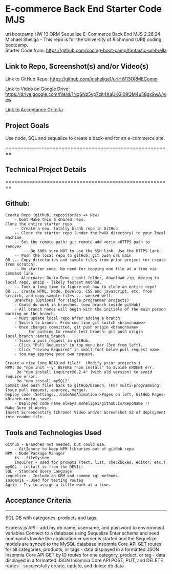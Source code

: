 # E-commerce Back End Starter Code MJS   
uri bootcamp HW 13 ORM Sequalize E-Commerce Back End MJS 2.26.24   
Michael Sheliga - This repo is for the University of Richmond (URI) coding bootcamp.  
Starter Code from: https://github.com/coding-boot-camp/fantastic-umbrella   

## Link to Repo, Screenshot(s) and/or Video(s)  
Link to GitHub Repo: https://github.com/msheliga1/uriHW13ORMEComm     
<!---  Link to deployed github.io site. https://msheliga1.github.io/uriHW9NodeReadmeGen --->  
<!-- Link to logo.svg: https://github.com/msheliga1/uriHW10OOPLogoGenerator/blob/main/examples/logo.svg  --->  
Link to Video on Google Drive: https://drive.google.com/file/d/1NqSNz5vp7zit4KaUKGl09QM4u58gx9wA/view  
<!-- Link to Video on GitHub [Link](./examples/hw10LogoGenSheliga.webm)   Note that this video may be too large to play in GitHub, so you will need to download and play from your computer. WindowsMediaPlayer worked for me.  -->

[Link to Acceptance Criteria ](#acceptance-criteria)   

## Project Goals     
Use node, SQL and sequalize to create a back-end for an e-commerce site.  

========================================================   
## Technical Project Details    
========================================================    
## Github:   
    Create Repo (github, repositories => New)   
        - Dont Make this a shared repo.  
    Clone the entire starter repo  
        -- Create a new, totally blank repo in GitHub  
        -- Clone the starter repo (under the hwXX directory) to your local machine  
        -- Set the remote path: git remote add <ori> <HTTPS path to remove>   
            -- Be 100% sure NOT to use the SSH link. Use the HTTPS lank!  
        -- Push the local repo to gitHub: git push ori main   
    OR ... Copy directories and sample files from prior project (or create from scratch).  
        -- No starter code. No need for copying one file at a time via command line.  
        -- Alternate: Go to Demo (root) folder, download zip, moving to local repo, unzip - likely fastest method.     
        -- Took a long time to figure out how to clone an entire repo!
    OR ... create HTML, Node, Develop, CSS and javascript, etc. from scratch, and copy sample files ... worked well.
        Branches (Optional for single programmer projects)  
        - Could do work in branches. (new branch inside gitHub)    
        - All branch names will begin with the initials of the main person working on the branch.  
        - Must update local repo after adding a branch  
        - Switch to branch: From cmd line git switch <branchname>   
        - Once changes committed, git push origin <branchname>  
            - for pushing to remote test branch: git push origin local_branch:remote_branch  
        - Issue a pull request in gitHub.  
        - Click "Pull Requests" in top menu bar (3rd from left).  
        - Click "review Required" in small font below pull request name.  
        - You may approve your own request.  

    Create a nice long READ.md file!!  (Modify prior projects.)   
    NPM: Do "npm init --y" BEFORE "npm install" to avoide ENOENT err.
         Do "npm install inquirer@8.2.4" (with old version) to avoid require error.
         Do "npm install mySQL2" 
    Commit and push files back to gitHub/branch. (For multi-programming: Issue pull request, approve, merge).  
    Deploy code (Settings...CodeAndAnimation->Pages on left, GitHub Pages->Branch->main, save)  
        - Deployed code name always msheliga1/github.io/RepoName !!  
    Make Sure it Works   
    Insert Screencastify (Chrome) Video and/or Screenshot X2 of deployment into readme file. 
  
## Tools and Technologies Used   
    Github - Branches not needed, but could use.  
        - GitIgnore to keep NPM libraries out of gitHub repo.  
    NPM - Node Package Manager  
        fs - fileSystem    
        inquirer - Used for prompts (text, list, checkboxes, editor, etc.)   
    mySQL - install is from the DEVIL!
    SQL - Standard Query Language 
    sequelize - Include an ORM and common sql methods.  
    Insomnia - Used for testing routes
    Agile - Try to assign a little work at a time.   

## Acceptance Criteria   
-----------------------   
SQL DB with categories, products and tags.   

Express.js API - add my db name, username, and password to environment variables
Connect to a database using Sequelize
Enter schema and seed commands
Invoke the application => server is started and the Sequelize models are synced to the MySQL database
Insomnia Core API GET routes for all categories, products, or tags - data displayed in a formatted JSON
Insomnia Core API GET by ID routes for one category, product, or tag - data displayed in a formatted JSON
Insomnia Core API POST, PUT, and DELETE routes - successfully create, update, and delete db data 
